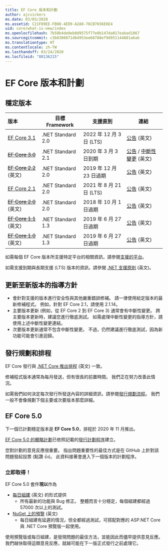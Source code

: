 ```yaml
---
title: EF Core 版本和計劃
author: ajcvickers
ms.date: 03/03/2020
ms.assetid: C21F89EE-FB08-4ED9-A2A0-76CB7656E6E4
uid: core/what-is-new/index
ms.openlocfilehash: 7b58b4de0eb8d9575f77e0b147da017eabad1867
ms.sourcegitcommit: c3b8386071d64953ee68788ef9d951144881a6ab
ms.translationtype: HT
ms.contentlocale: zh-TW
ms.lasthandoff: 03/24/2020
ms.locfileid: "80136215"
---
```

# <a name="ef-core-releases-and-planning"></a>EF Core 版本和計劃

## <a name="stable-releases"></a>穩定版本

| 版本 | 目標 Framework | 支援直到 | 連結
|:--------|------------------|-----------------|------
| [EF Core 3.1](https://www.nuget.org/packages/Microsoft.EntityFrameworkCore/3.1.2) | .NET Standard 2.0 | 2022 年 12 月 3 日 (LTS) | [公告](https://devblogs.microsoft.com/dotnet/announcing-entity-framework-core-3-1-and-entity-framework-6-4/) \(英文\)
| ~~[EF Core 3.0](https://www.nuget.org/packages/Microsoft.EntityFrameworkCore/3.0.3)~~ | .NET Standard 2.1 | 2020 年 3 月 3 日到期 | [公告](https://devblogs.microsoft.com/dotnet/announcing-ef-core-3-0-and-ef-6-3-general-availability/) / [中斷性變更](ef-core-3.0/breaking-changes.md) \(英文\)
| ~~[EF Core 2.2](https://www.nuget.org/packages/Microsoft.EntityFrameworkCore/2.2.6)~~ \(英文\) | .NET Standard 2.0 | 2019 年 12 月 23 日過期 | [公告](https://devblogs.microsoft.com/dotnet/announcing-entity-framework-core-2-2/) \(英文\)
| [EF Core 2.1](https://www.nuget.org/packages/Microsoft.EntityFrameworkCore/2.1.14) | .NET Standard 2.0 | 2021 年 8 月 21 日 (LTS) | [公告](https://devblogs.microsoft.com/dotnet/announcing-entity-framework-core-2-1/) \(英文\)
| ~~[EF Core 2.0](https://www.nuget.org/packages/Microsoft.EntityFrameworkCore/2.0.3)~~ \(英文\) | .NET Standard 2.0 | 2018 年 10 月 1 日過期 | [公告](https://devblogs.microsoft.com/dotnet/announcing-entity-framework-core-2-0/) \(英文\)
| ~~[EF Core 1.1](https://www.nuget.org/packages/Microsoft.EntityFrameworkCore/1.1.6)~~ \(英文\) | .NET Standard 1.3 | 2019 年 6 月 27 日過期 | [公告](https://devblogs.microsoft.com/dotnet/announcing-entity-framework-core-1-1/) \(英文\)
| ~~[EF Core 1.0](https://www.nuget.org/packages/Microsoft.EntityFrameworkCore/1.0.6)~~ \(英文\) | .NET Standard 1.3 | 2019 年 6 月 27 日過期 | [公告](https://devblogs.microsoft.com/dotnet/entity-framework-core-1-0-0-available/) \(英文\)

如需每個 EF Core 版本所支援特定平台的相關資訊，請參閱[支援的平台](../platforms/index.md)。

如需支援到期與長期支援 (LTS) 版本的資訊，請參閱 [.NET 支援原則](https://dotnet.microsoft.com/platform/support/policy/dotnet-core) \(英文\)。

## <a name="guidance-on-updating-to-new-releases"></a>更新至新版本的指導方針

* 會針對支援的版本進行安全性與其他嚴重錯誤修補。 請一律使用給定版本的最新修補程式。 例如，針對 EF Core 2.1，請使用 2.1.14。
* 主要版本更新 (例如，從 EF Core 2 到 EF Core 3) 通常會有中斷性變更。 跨主要版本更新時，建議您進行徹底測試。 如需處理中斷性變更的指導方針，請使用上述中斷性變更連結。
* 次要版本更新通常不包含中斷性變更。 不過，仍然建議進行徹底測試，因為新功能可能會引進迴歸。

## <a name="release-planning-and-schedules"></a>發行規劃和排程

EF Core 發行與 [.NET Core 推出排程](https://github.com/dotnet/core/blob/master/roadmap.md) \(英文\) 一致。

修補程式版本通常為每月發送，但有很長的前置時間。
我們正在努力改善此情況。

如需我們如何決定每次發行所發送內容的詳細資訊，請參閱[發行規劃流程](release-planning.md)。
我們一般不會像規劃下個主要或次要版本那麼詳細。

## <a name="ef-core-50"></a>EF Core 5.0

下一個已計劃穩定版本是 **EF Core 5.0**，排程於 2020 年 11 月推出。

[EF Core 5.0 的概略計劃](ef-core-5.0/plan.md)已依照記載的[發行計劃程序](release-planning.md)建立。

您對計劃的意見反應很重要。
指出問題重要性的最佳方式是在 GitHub 上針對該問題發起投票 (點讚 👍)。
此資料接著會進入下一個版本的計劃程序。

### <a name="get-it-now"></a>立即取得！

EF Core 5.0 套件**現以**作為

* [每日組建](https://github.com/dotnet/aspnetcore/blob/master/docs/DailyBuilds.md) (英文) 的形式提供
  * 所有最新的功能與 Bug 修正。 整體而言十分穩定，每個組建都經過 57000 次以上的測試。
* [NuGet 上的預覽](https://www.nuget.org/packages/Microsoft.EntityFrameworkCore) (英文)
  * 每日組建有延遲的情況，但全都經過測試，可搭配對應的 ASP.NET Core 與 .NET Core 預覽版一起使用。

使用預覽版或每日組建，是發現問題的最佳方法，並能因此而儘早提供意見反應。
我們越快取得這類意見反應，就越可能在下一版正式發行之前處理它。
